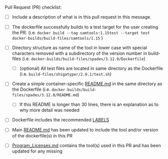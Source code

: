 <!--
Thank your for contributing to the Staph-B community!
Please fill in the appropriate checklist below and delete whatever is not relevant.

These recommendations are not meant as a means to keep people from contributing. 
If you need assistance with the following measures, submit your pull request anyway, and we will work with you...
Or you can contact us beforehand via slack or by sumitting a pull request https://github.com/StaPH-B/docker-builds/issues

Documentation on how to contribute can be found at https://staphb.org/docker-builds/contribute/
Documentation for how to create a Dockerfile can be found at https://staph-b.github.io/docker-builds/make_containers
A recommended Dockerfile template can be found at https://github.com/StaPH-B/docker-builds/blob/master/dockerfile-template/Dockerfile


Please replace all '[ ]' with '[X]' to demonstrate completion.
-->

Pull Request (PR) checklist:
- [ ] Include a description of what is in this pull request in this message.
- [ ] The dockerfile successfully builds to a test target for the user creating the PR. (i.e. `docker build --tag samtools:1.15test --target test docker-builds/build-files/samtools/1.15` )
- [ ] Directory structure as name of the tool in lower case with special characters removed with a subdirectory of the version number in build-files (i.e. `docker-builds/build-files/spades/3.12.0/Dockerfile`)
   - [ ] (optional) All test files are located in same directory as the Dockerfile (i.e. `build-files/shigatyper/2.0.1/test.sh`)
- [ ] Create a simple container-specific [README.md](https://github.com/StaPH-B/docker-builds/blob/master/.github/workflow-templates/readme-template.md) in the same directory as the Dockerfile (i.e. `docker-builds/build-files/spades/3.12.0/README.md`)
   - [ ] If this README is longer than 30 lines, there is an explanation as to why more detail was needed
- [ ] Dockerfile includes the recommended [LABELS](https://github.com/StaPH-B/docker-builds/blob/master/dockerfile-template/Dockerfile#L8-L18) 
- [ ] Main [README.md](https://github.com/StaPH-B/docker-builds/blob/master/README.md) has been updated to include the tool and/or version of the dockerfile(s) in this PR
- [ ] [Program_Licenses.md](https://github.com/StaPH-B/docker-builds/blob/master/Program_Licenses.md) contains the tool(s) used in this PR and has been updated for any missing


<!-- If this PR is for something else, please add extra descriptions -->
